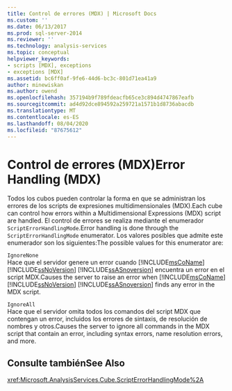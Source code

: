 ```yaml
---
title: Control de errores (MDX) | Microsoft Docs
ms.custom: ''
ms.date: 06/13/2017
ms.prod: sql-server-2014
ms.reviewer: ''
ms.technology: analysis-services
ms.topic: conceptual
helpviewer_keywords:
- scripts [MDX], exceptions
- exceptions [MDX]
ms.assetid: bc6ff0af-9fe6-44d6-bc3c-801d71ea41a9
author: minewiskan
ms.author: owend
ms.openlocfilehash: 357194b9f789fdeacfb65ce3c894d4747867eafb
ms.sourcegitcommit: ad4d92dce894592a259721a1571b1d8736abacdb
ms.translationtype: MT
ms.contentlocale: es-ES
ms.lasthandoff: 08/04/2020
ms.locfileid: "87675612"
---
```

# <a name="error-handling-mdx"></a><span data-ttu-id="10be1-102">Control de errores (MDX)</span><span class="sxs-lookup"><span data-stu-id="10be1-102">Error Handling (MDX)</span></span>
  <span data-ttu-id="10be1-103">Todos los cubos pueden controlar la forma en que se administran los errores de los scripts de expresiones multidimensionales (MDX).</span><span class="sxs-lookup"><span data-stu-id="10be1-103">Each cube can control how errors within a Multidimensional Expressions (MDX) script are handled.</span></span> <span data-ttu-id="10be1-104">El control de errores se realiza mediante el enumerador `ScriptErrorHandlingMode`.</span><span class="sxs-lookup"><span data-stu-id="10be1-104">Error handling is done through the `ScriptErrorHandlingMode` enumerator.</span></span> <span data-ttu-id="10be1-105">Los valores posibles que admite este enumerador son los siguientes:</span><span class="sxs-lookup"><span data-stu-id="10be1-105">The possible values for this enumerator are:</span></span>  
  
 `IgnoreNone`  
 <span data-ttu-id="10be1-106">Hace que el servidor genere un error cuando [!INCLUDE[msCoName](../../../includes/msconame-md.md)] [!INCLUDE[ssNoVersion](../../../includes/ssnoversion-md.md)] [!INCLUDE[ssASnoversion](../../../includes/ssasnoversion-md.md)] encuentra un error en el script MDX.</span><span class="sxs-lookup"><span data-stu-id="10be1-106">Causes the server to raise an error when [!INCLUDE[msCoName](../../../includes/msconame-md.md)] [!INCLUDE[ssNoVersion](../../../includes/ssnoversion-md.md)] [!INCLUDE[ssASnoversion](../../../includes/ssasnoversion-md.md)] finds any error in the MDX script.</span></span>  
  
 `IgnoreAll`  
 <span data-ttu-id="10be1-107">Hace que el servidor omita todos los comandos del script MDX que contengan un error, incluidos los errores de sintaxis, de resolución de nombres y otros.</span><span class="sxs-lookup"><span data-stu-id="10be1-107">Causes the server to ignore all commands in the MDX script that contain an error, including syntax errors, name resolution errors, and more.</span></span>  
  
## <a name="see-also"></a><span data-ttu-id="10be1-108">Consulte también</span><span class="sxs-lookup"><span data-stu-id="10be1-108">See Also</span></span>  
 <xref:Microsoft.AnalysisServices.Cube.ScriptErrorHandlingMode%2A>  
  
  
